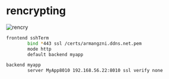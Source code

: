 # rencrypting 

![rencry](https://github.com/hojat-gazestani/DevOps/blob/main/haproxy/pictures/04-certificate/03-SSL-Rencryption.jpg)

```bash
frontend sshTerm
        bind *443 ssl /certs/armangzni.ddns.net.pem
        mode http
        default backend myapp

backend myapp
        server MyApp8010 192.168.56.22:8010 ssl verify none

```